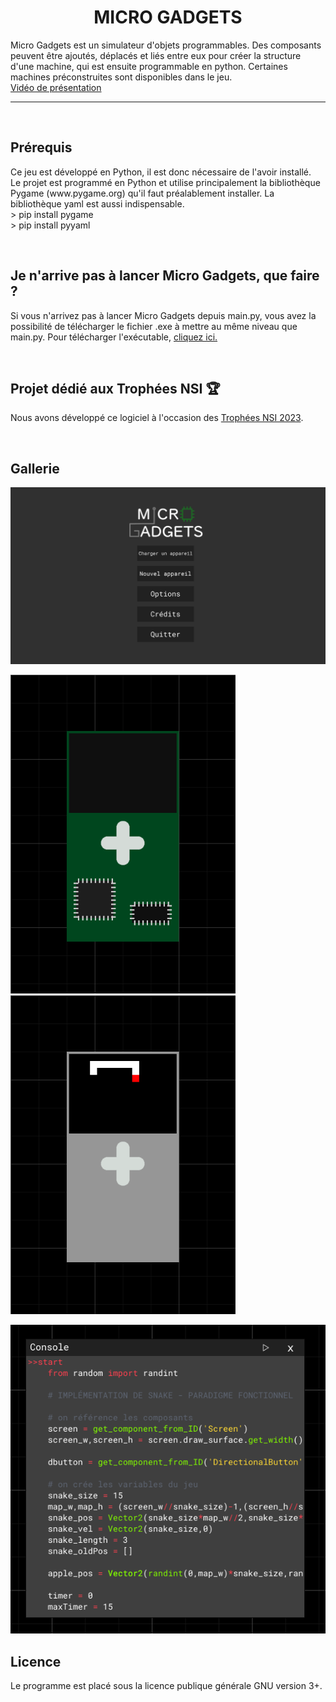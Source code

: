 <h1 align="center">MICRO GADGETS</h1>

<p>Micro Gadgets est un simulateur d'objets programmables. Des composants peuvent être ajoutés, déplacés et liés entre eux pour créer la structure d'une machine, qui est ensuite programmable en python. Certaines machines préconstruites sont disponibles dans le jeu.
<br><a href=https://tube-sciences-technologies.apps.education.fr/w/raHJgnTA66XkB5dwNjPJz2>Vidéo de présentation</a>
</p>


----
<br>

<h2>Prérequis</h2>
  <p>Ce jeu est développé en Python, il est donc nécessaire de l'avoir installé.<br>Le projet est programmé en Python et utilise principalement la bibliothèque Pygame (www.pygame.org) qu'il faut préalablement installer. La bibliothèque yaml est aussi indispensable.<br>  > pip install pygame<br>  > pip install pyyaml</p>
<br>

<h2>Je n'arrive pas à lancer Micro Gadgets, que faire ?</h2>
  <p>Si vous n'arrivez pas à lancer Micro Gadgets depuis main.py, vous avez la possibilité de télécharger le fichier .exe à mettre au même niveau que main.py. Pour télécharger l'exécutable, <a href=https://drive.google.com/file/d/1Jto_N2KYLI7EhA19TxMnu7m-MXF-Wk5L/view?usp=share_link>cliquez ici.</a></p>
<br>

<h2>Projet dédié aux Trophées NSI 🏆</h2>
<p>Nous avons développé ce logiciel à l'occasion des <a href='https://trophees-nsi.fr/'>Trophées NSI 2023</a>.</p>
<br>

<h2>Gallerie</h2>
<img src='doc/images/gallerie_menu.png' width='720'>
<p float="left">
  <img src='doc/images/gallerie_snakeOff.png' width='360' height='510'>
  <img src='doc/images/gallerie_snakeOn.png' width='360' height='510'>
</p>
<img src='doc/images/gallerie_console.png'>
<br>

<h2>Licence</h2>
<p>Le programme est placé sous la licence publique générale GNU version 3+.
